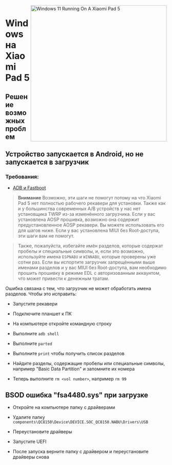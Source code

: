 ﻿<img align="right" src="https://raw.githubusercontent.com/erdilS/Port-Windows-11-Xiaomi-Pad-5/main/nabu.png" width="425" alt="Windows 11 Running On A Xiaomi Pad 5">


# Windows на Xiaomi Pad 5

## Решение возможных проблем


## Устройство запускается в Android, но не запускается в загрузчик

### Требования:

- [ADB и Fastboot](https://developer.android.com/studio/releases/platform-tools)

> **Внимание** Возможно, эти шаги не помогут потому на что Xiaomi Pad 5 нет полностью рабочего рекавери для установки. Также как и у большинства современных A/B устройств у нас нет установщика TWRP из-за изменённого загрузчика. Если у вас установлена AOSP прошивка, возможно она содержит предустановленное AOSP рекавери. Вы можете использовать его для шагов ниже. Если у вас установлена MIUI без Root-доступа, эти шаги вам не помогут.

> Также, пожалуйста, избегайте имён разделов, которые содержат пробелы и специальные символы, и, если это возможно, используйте имена `ESPNABU` и `WINNABU`, которые проверены уже сотни раз. Если вы испортите загрузчик запрещёнными выше именами разделов и у вас MIUI без Root-доступа, вам необходимо прошить прошивку в режиме EDL с авторизованным аккаунтом, что может привести к денежным тратам.


Ошибка связана с тем, что загрузчик не может обработать имена разделов. Чтобы это исправить:

- Запустите рекавери

- Подключите планшет к ПК

- На компьютере откройте командную строку

- Выполните ```adb shell```

- Выполните ```parted```

- Выполните ```print``` чтобы получить список разделов

- Найдите разделы, содержащие пробелы или специальные символы, например "Basic Data Partition" и запомните их номера

- Теперь выполните ```rm <vol number>```, например ```rm 99```


## BSOD ошибка "fsa4480.sys" при загрузке

- Откройте на компьютере папку с драйверами

- Удалите папку ```components\QC8150\Device\DEVICE.SOC_QC8150.NABU\Drivers\USB```

- Переустановите драйверы

- Запустите UEFI

- После запуска верните папку с драйвером и переустановите драйверы снова

